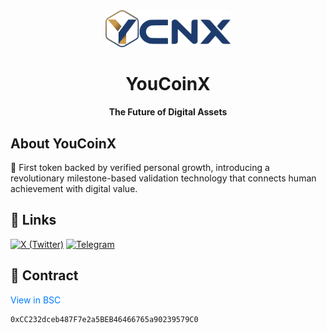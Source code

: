 <div align="center">
  <img src="assets/YCNX_logo_hexa.svg" alt="YouCoinX Logo" width="200"/>
  <h1>YouCoinX</h1>
  <p><strong>The Future of Digital Assets</strong></p>
</div>

## About YouCoinX

🌟 First token backed by verified personal growth, introducing a revolutionary milestone-based validation technology that connects human achievement with digital value.

## 🔗 Links

[![X (Twitter)](https://img.shields.io/badge/X-000000?style=for-the-badge&logo=x&logoColor=white)](https://x.com/youcoinx)
[![Telegram](https://img.shields.io/badge/Telegram-2CA5E0?style=for-the-badge&logo=telegram&logoColor=white)](https://t.me/youcoinx_announcements)



## 📄 Contract
<a href="https://bscscan.com/address/0x6481125224efffDFD41A158b3DBdD8D9D8578978#code" target="_blank" style="text-decoration: none; color: #007bff;">
    View in BSC
</a>


```solidity
0xCC232dceb487F7e2a5BEB46466765a90239579C0


